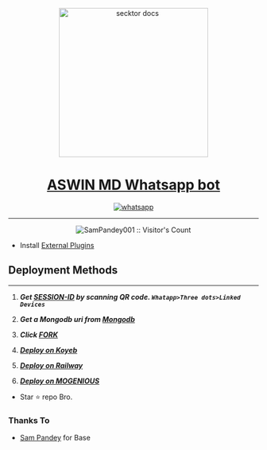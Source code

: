   <p align="center">  
  <a href="https://secktoruserbot.onrender.com/">
    <img alt="secktor docs" height="300" src="https://i.imgur.com/FhcCl8B.jpeg">
    <h1 align="center">ASWIN MD Whatsapp bot</h1>
  </a>
</p>
   
<p align="center">

  <a aria-label="Join our chats" href="https://chat.whatsapp.com/Fo5bT3lQSF53NfJp0u9BqJ" target="_blank">
    <img alt="whatsapp" src="https://img.shields.io/badge/Join Group-25D366?style=for-the-badge&logo=whatsapp&logoColor=white" />
  </a>
 
</p>


---

<p align="center"><img src="https://profile-counter.glitch.me/{SamPandey001}/count.svg" alt="SamPandey001 :: Visitor's Count" /></p>

 
- Install [External Plugins](https://github.com)
## Deployment Methods
---
1. ***Get [SESSION-ID](https://secktoruserbot.onrender.com/) by scanning QR code. `Whatapp>Three dots>Linked Devices`***
2.  ***Get a Mongodb uri from [Mongodb](https://www.mongodb.com)***
3.  ***Click [FORK](https://github.com/Sparkymon777/ASWIN-MD/fork)***

4. ***[Deploy on Koyeb]()***

5.  ***[Deploy on Railway](https://railway.app/new/template/9Mj_YE)***
6. ***[Deploy on MOGENIOUS]()***

- Star ⭐ repo Bro.
### Thanks To

- [Sam Pandey](https://github.com/SamPandey001) for Base
